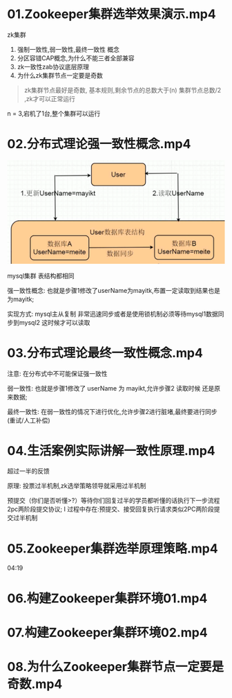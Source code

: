# 01.Zookeeper集群选举效果演示.mp4

zk集群 

1. 强制一致性,弱一致性,最终一致性 概念
2. 分区容错CAP概念,为什么不能三者全部兼容
3. zk一致性zab协议底层原理
4. 为什么zk集群节点一定要是奇数

> zk集群节点最好是奇数, 基本规则,剩余节点的总数大于(n) 集群节点总数/2 ,zk才可以正常运行

n = 3,宕机了1台,整个集群可以运行



# 02.分布式理论强一致性概念.mp4

![1625213630724](README/1625213630724.png)

mysql集群 表结构都相同



强一致性概念: 也就是步骤1修改了userName为mayitk,布置一定读取到结果也是为mayitk;

实现方式: mysql主从复制 非常迅速同步或者是使用锁机制必须等待mysql1数据同步到mysql2 这时候才可以读取



# 03.分布式理论最终一致性概念.mp4



注意: 在分布式中不可能保证强一致性

弱一致性: 也就是步骤1修改了 userName 为 mayikt,允许步骤2 读取时候 还是原来数据;

最终一致性: 在弱一致性的情况下进行优化,允许步骤2进行脏堵,最终要进行同步(重试/人工补偿)

# 04.生活案例实际讲解一致性原理.mp4

超过一半的反馈

原理: 投票过半机制,zk选举策略领导就采用过半机制



预提交（你们是否听懂>?）等待你们回复过半的学员都听懂的话执行下一步流程
2pc两阶段提交协议;
I
过程中存在:预提交、接受回复执行请求类似2PC两阶段提交过半机制

# 05.Zookeeper集群选举原理策略.mp4

04:19

# 06.构建Zookeeper集群环境01.mp4



# 07.构建Zookeeper集群环境02.mp4



# 08.为什么Zookeeper集群节点一定要是奇数.mp4



